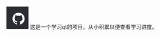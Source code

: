 ![img](https://github.com/mengtianwxs/learnlinuxs/blob/master/learnqt/test.png)
这是一个学习qt的项目。从小积累以便查看学习进度。
